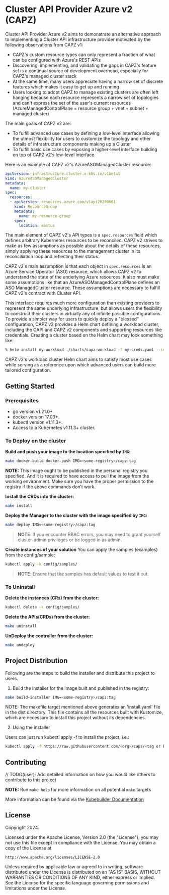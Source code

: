 # Cluster API Provider Azure v2 (CAPZ)

Cluster API Provider Azure v2 aims to demonstrate an alternative approach to
implementing a Cluster API infrastructure provider motivated by the following observations from CAPZ v1:

- CAPZ's custom resource types can only represent a fraction of what can be configured with Azure's REST APIs
- Discovering, implementing, and validating the gaps in CAPZ's feature set is a continual source of
  development overhead, especially for CAPZ's managed cluster stack
- At the same time, many users appreciate having a narrow set of discrete features which makes it easy to get
  up and running
- Users looking to adopt CAPZ to manage existing clusters are often left hanging because each resource
  represents a narrow set of topologies and can't express the set of the user's current resources
  (AzureManagedControlPlane = resource group + vnet + subnet + managed cluster)

The main goals of CAPZ v2 are:

- To fulfill advanced use cases by defining a low-level interface allowing the utmost flexibility for users to
  customize the topology and other details of infrastructure components making up a Cluster
- To fulfill basic use cases by exposing a higher-level interface building on top of CAPZ v2's low-level
  interface.

Here is an example of CAPZ v2's AzureASOManagedCluster resource:
```yaml
apiVersion: infrastructure.cluster.x-k8s.io/v1beta1
kind: AzureASOManagedCluster
metadata:
  name: my-cluster
spec:
  resources:
  - apiVersion: resources.azure.com/v1api20200601
    kind: ResourceGroup
    metadata:
      name: my-resource-group
    spec:
      location: eastus
```

The main element of CAPZ v2's API types is a `spec.resources` field which defines arbitrary Kubernetes
resources to be reconciled. CAPZ v2 strives to make as few assumptions as possible about the details of these
resources, simply applying these resources to the management cluster in its reconciliation loop and reflecting
their status.

CAPZ v2's main assumption is that each object in `spec.resources` is an Azure Service Operator (ASO) resource,
which allows CAPZ v2 to understand the state of the underlying Azure resources. It also must make some
assumptions like that an AzureASOManagedControlPlane defines an ASO ManagedCluster resource. These assumptions
are necessary to fulfill CAPZ v2's contract with Cluster API.

This interface requires much more configuration than existing providers to represent the same underlying
infrastructure, but allows users the flexibility to construct their clusters in virtually any of infinite
possible configurations. To provide a simpler way for users to quickly deploy a "blessed" configuration,
CAPZ v2 provides a Helm chart defining a workload cluster, including the CAPI and CAPZ v2 components and
supporting resources like credentials. Creating a cluster based on the Helm chart may look something like:

```sh
% helm install my-workload ./charts/capz-workload -f my-creds.yaml --set clusterName=my-cluster --set machinePools.pool0.replicas=3
```

CAPZ v2's workload cluster Helm chart aims to satisfy most use cases while serving as a reference upon which
advanced users can build more tailored configuration.

## Getting Started

### Prerequisites
- go version v1.21.0+
- docker version 17.03+.
- kubectl version v1.11.3+.
- Access to a Kubernetes v1.11.3+ cluster.

### To Deploy on the cluster
**Build and push your image to the location specified by `IMG`:**

```sh
make docker-build docker-push IMG=<some-registry>/capz:tag
```

**NOTE:** This image ought to be published in the personal registry you specified. 
And it is required to have access to pull the image from the working environment. 
Make sure you have the proper permission to the registry if the above commands don’t work.

**Install the CRDs into the cluster:**

```sh
make install
```

**Deploy the Manager to the cluster with the image specified by `IMG`:**

```sh
make deploy IMG=<some-registry>/capz:tag
```

> **NOTE**: If you encounter RBAC errors, you may need to grant yourself cluster-admin 
privileges or be logged in as admin.

**Create instances of your solution**
You can apply the samples (examples) from the config/sample:

```sh
kubectl apply -k config/samples/
```

>**NOTE**: Ensure that the samples has default values to test it out.

### To Uninstall
**Delete the instances (CRs) from the cluster:**

```sh
kubectl delete -k config/samples/
```

**Delete the APIs(CRDs) from the cluster:**

```sh
make uninstall
```

**UnDeploy the controller from the cluster:**

```sh
make undeploy
```

## Project Distribution

Following are the steps to build the installer and distribute this project to users.

1. Build the installer for the image built and published in the registry:

```sh
make build-installer IMG=<some-registry>/capz:tag
```

NOTE: The makefile target mentioned above generates an 'install.yaml'
file in the dist directory. This file contains all the resources built
with Kustomize, which are necessary to install this project without
its dependencies.

2. Using the installer

Users can just run kubectl apply -f <URL for YAML BUNDLE> to install the project, i.e.:

```sh
kubectl apply -f https://raw.githubusercontent.com/<org>/capz/<tag or branch>/dist/install.yaml
```

## Contributing
// TODO(user): Add detailed information on how you would like others to contribute to this project

**NOTE:** Run `make help` for more information on all potential `make` targets

More information can be found via the [Kubebuilder Documentation](https://book.kubebuilder.io/introduction.html)

## License

Copyright 2024.

Licensed under the Apache License, Version 2.0 (the "License");
you may not use this file except in compliance with the License.
You may obtain a copy of the License at

    http://www.apache.org/licenses/LICENSE-2.0

Unless required by applicable law or agreed to in writing, software
distributed under the License is distributed on an "AS IS" BASIS,
WITHOUT WARRANTIES OR CONDITIONS OF ANY KIND, either express or implied.
See the License for the specific language governing permissions and
limitations under the License.

